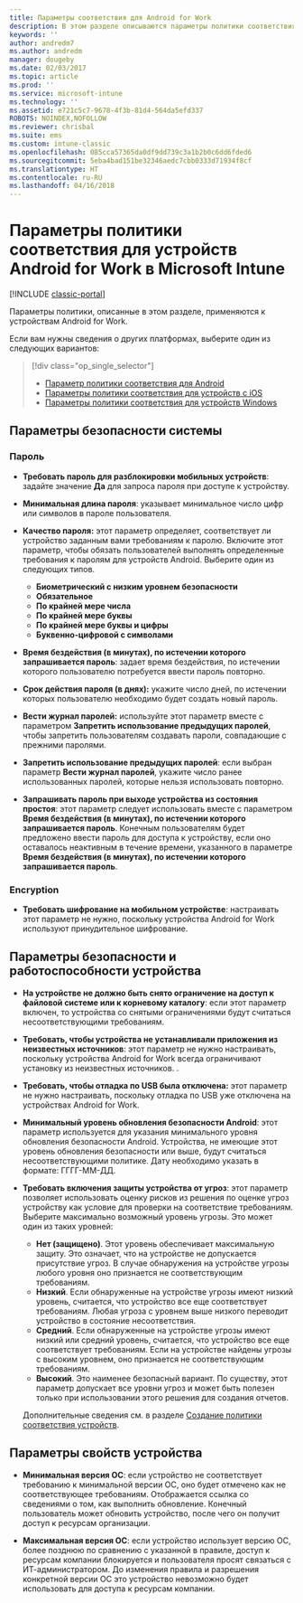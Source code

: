 ```yaml
---
title: Параметры соответствия для Android for Work
description: В этом разделе описываются параметры политики соответствия требованиям для устройств Android, поддерживающих Android for Work.
keywords: ''
author: andredm7
ms.author: andredm
manager: dougeby
ms.date: 02/03/2017
ms.topic: article
ms.prod: ''
ms.service: microsoft-intune
ms.technology: ''
ms.assetid: e721c5c7-9678-4f3b-81d4-564da5efd337
ROBOTS: NOINDEX,NOFOLLOW
ms.reviewer: chrisbal
ms.suite: ems
ms.custom: intune-classic
ms.openlocfilehash: 085cca57365da0df9dd739c3a1b2b0c6dd6fded6
ms.sourcegitcommit: 5eba4bad151be32346aedc7cbb0333d71934f8cf
ms.translationtype: HT
ms.contentlocale: ru-RU
ms.lasthandoff: 04/16/2018
---
```

# <a name="compliance-policy-settings-for-android-for-work-devices-in-microsoft-intune"></a>Параметры политики соответствия для устройств Android for Work в Microsoft Intune

[!INCLUDE [classic-portal](../includes/classic-portal.md)]

Параметры политики, описанные в этом разделе, применяются к устройствам Android for Work.

Если вам нужны сведения о других платформах, выберите один из следующих вариантов:
> [!div class="op_single_selector"]
> - [Параметр политики соответствия для Android](android-compliance-policy-settings-in-microsoft-intune.md)
> - [Параметры политики соответствия для устройств с iOS](ios-compliance-policy-settings-in-microsoft-intune.md)
> - [Параметры политики соответствия для устройств Windows](windows-compliance-policy-settings-in-microsoft-intune.md)

## <a name="system-security-settings"></a>Параметры безопасности системы
### <a name="password"></a>Пароль
- **Требовать пароль для разблокировки мобильных устройств**: задайте значение **Да** для запроса пароля при доступе к устройству.

-  **Минимальная длина пароля**: указывает минимальное число цифр или символов в пароле пользователя.

- **Качество пароля:** этот параметр определяет, соответствует ли устройство заданным вами требованиям к паролю. Включите этот параметр, чтобы обязать пользователей выполнять определенные требования к паролям для устройств Android. Выберите один из следующих типов.
  -   **Биометрический с низким уровнем безопасности**
  - **Обязательное**
  -   **По крайней мере числа**
  -   **По крайней мере буквы**
  -   **По крайней мере буквы и цифры**
  -   **Буквенно-цифровой с символами**

- **Время бездействия (в минутах), по истечении которого запрашивается пароль**: задает время бездействия, по истечении которого пользователю потребуется ввести пароль повторно.

- **Срок действия пароля (в днях):** укажите число дней, по истечении которых пользователю необходимо будет создать новый пароль.

- **Вести журнал паролей:** используйте этот параметр вместе с параметром **Запретить использование предыдущих паролей**, чтобы запретить пользователям создавать пароли, совпадающие с прежними паролями.

- **Запретить использование предыдущих паролей**: если выбран параметр **Вести журнал паролей**, укажите число ранее использованных паролей, которые нельзя использовать повторно.

- **Запрашивать пароль при выходе устройства из состояния простоя**: этот параметр следует использовать вместе с параметром **Время бездействия (в минутах), по истечении которого запрашивается пароль**. Конечным пользователям будет предложено ввести пароль для доступа к устройству, если оно оставалось неактивным в течение времени, указанного в параметре **Время бездействия (в минутах), по истечении которого запрашивается пароль**.

### <a name="encryption"></a>Encryption
- **Требовать шифрование на мобильном устройстве**: настраивать этот параметр не нужно, поскольку устройства Android for Work используют принудительное шифрование.

## <a name="device-health-and-security-settings"></a>Параметры безопасности и работоспособности устройства

- **На устройстве не должно быть снято ограничение на доступ к файловой системе или к корневому каталогу**: если этот параметр включен, то устройства со снятыми ограничениями будут считаться несоответствующими требованиям.
- **Требовать, чтобы устройства не устанавливали приложения из неизвестных источников**: этот параметр не нужно настраивать, поскольку устройства Android for Work всегда ограничивают установку из неизвестных источников. .  

- **Требовать, чтобы отладка по USB была отключена:** этот параметр не нужно настраивать, поскольку отладка по USB уже отключена на устройствах Android for Work.

- **Минимальный уровень обновления безопасности Android**: этот параметр используется для указания минимального уровня обновления безопасности Android.  Устройства, не имеющие этот уровень обновления безопасности или выше, будут считаться несоответствующими политике. Дату необходимо указать в формате: ГГГГ-ММ-ДД.
- **Требовать включения защиты устройства от угроз**: этот параметр позволяет использовать оценку рисков из решения по оценке угроз устройству как условие для проверки на соответствие требованиям. Выберите максимально возможный уровень угрозы. Это может один из таких уровней:

  - **Нет (защищено)**. Этот уровень обеспечивает максимальную защиту. Это означает, что на устройстве не допускается присутствие угроз. В случае обнаружения на устройстве угрозы любого уровня оно признается не соответствующим требованиям.
  - **Низкий**. Если обнаруженные на устройстве угрозы имеют низкий уровень, считается, что устройство все еще соответствует требованиям. Любая угроза с уровнем выше низкого переводит устройство в состояние несоответствия.
  - **Средний**. Если обнаруженные на устройстве угрозы имеют низкий или средний уровень, считается, что устройство все еще соответствует требованиям. Если на устройстве найдены угрозы с высоким уровнем, оно признается не соответствующим требованиям.
  - **Высокий**. Это наименее безопасный вариант. По существу, этот параметр допускает все уровни угроз и может быть полезен только при использовании этого решения для создания отчетов.

  Дополнительные сведения см. в разделе [Создание политики соответствия устройств](create-lookout-device-compliance-policy.md).

## <a name="device-property-settings"></a>Параметры свойств устройства
- **Минимальная версия ОС**: если устройство не соответствует требованию к минимальной версии ОС, оно будет отмечено как не соответствующее требованиям.
  Отображается ссылка со сведениями о том, как выполнить обновление. Конечный пользователь может обновить устройство, после чего он получит доступ к ресурсам организации.

- **Максимальная версия ОС**: если устройство использует версию ОС, более позднюю по сравнению с указанной в правиле, доступ к ресурсам компании блокируется и пользователя просят связаться с ИТ-администратором. До изменения правила и разрешения конкретной версии ОС это устройство невозможно будет использовать для доступа к ресурсам компании.
